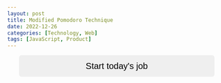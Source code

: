 ```yaml
---
layout: post
title: Modified Pomodoro Technique
date: 2022-12-26
categories: [Technology, Web]
tags: [JavaScript, Product]
---
```


<audio id="audio"></audio>

<div id="prompt">
<input id="start" type="button" value="Start today's job" onclick="start()">
</div>

<div id="timer_main">
<div id="task">
<input id="task_input" type="text" placeholder="Type your task">
</div>

<div id="buttons">
<input id="switch_mode_button" type="button" value="Start working" onclick="switchMode()">
<input id="take_long_break_button" type="button" value="Take a 30 min break" onclick="takeLongBreak()">
</div>

<div id="forms">
<h2>Work Block Timer</h2>
<form name="work_timer">
<input type="number" value=0 readonly>:<input type="number" value=25 readonly>:<input type="number" value=0 readonly>
</form>

<h2>Break Timer</h2>
<form name="break_timer">
<input type="number" value=0 readonly>:<input type="number" value=5 readonly>:<input type="number" value=0 readonly>
</form>

<h2>Total Working Time</h2>
<form name="total_working_timer">
<input type="number" value=0 readonly>:<input type="number" value=0 readonly>:<input type="number" value=0 readonly>
</form>
</div>

<div id="long_break_timer">
<h2>Long Break Timer</h2>
<form name="long_break_timer">
<input type="number" value=5 readonly>:<input type="number" value=0 readonly>:<input type="number" value=0 readonly>
</form>
</div>

<div id="history">
<h2>History</h2>
</div>
<div class="table-wrapper"><table id="history_table">
  <tbody>
  </tbody>
</table></div>
</div>

<div id="summary">
<div id="summary_header">
</div>
<input id="summarize" type="button" value="Summerize" onclick="summerize()">
</div>
<div class="table-wrapper" id="summary_table_wrapper"><table id="summary_table">
  <tbody>
  <tr><th>Start Date</th><td class="task_name">Job Name</td><td>Work</td><td>Break</td></tr>
  </tbody>
</table></div>

<script type="module" src="./assets/js/timer/timer.js"></script>

<style>
#prompt, #task, #buttons, #history, #summary {
  text-align: center;
}

#timer_main, #long_break_timer, #summary {
  display: none;
}

#summary_table_wrapper {
  visibility: hidden;
}

#forms {
  margin-top: 20px;
  text-align: center;
}

#start {
  font-size: 20px;
  width: 450px;
  height: 50px;
  border-radius: 6px;
}

#copy {
  background: none;
  border: none;
  color: gray;
  font-size: 90%;
}

form {
  font-size: 5vmax;
  color: gray;
}

input {
  border: none;
}

input[type="text"] {
  min-width: 75%;
  max-width: 90%;
  margin-right: 20px;
  margin-left: 20px;
  font-size: 20px;
  background: none;
  text-align: center;
  border: 1px solid #aaa;
  margin-bottom: 40px;
  border-radius:6px;
  height: 50px;
}

input:focus, button:focus {
  outline: none;
}

input[type="text"]:focus::placeholder{
  opacity: 0;
}

input[type="number"] {
  width: 28%;
  background: none;
  font-size: 4vmax;
  text-align: center;
}

input[type="button"] {
  font-size: 20px;
  height: 50px;
  width: 300px;
  max-width: 90%;
  margin-right: 20px;
  margin-left: 20px;
  margin-bottom: 20px;
  border-radius: 6px;
}

.task_name {
  width: 50%;
}

table th {
  padding-left: 10px;
  width: 23%;
}

table {
  word-wrap: break-word;
  margin-top: 20px;
  margin-left: auto;
  margin-right: auto;
  width: 90%;
}

.table-wrapper>table tbody tr td{
  white-space: normal;
}

@media (min-width: 520px) {
  table {
    table-layout: fixed;
  }
}

</style>
